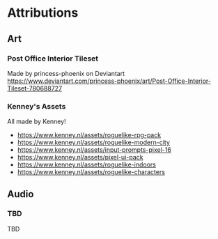 # Attributions

## Art

### Post Office Interior Tileset

Made by princess-phoenix on Deviantart
https://www.deviantart.com/princess-phoenix/art/Post-Office-Interior-Tileset-780688727

### Kenney's Assets

All made by Kenney!

- https://www.kenney.nl/assets/roguelike-rpg-pack
- https://www.kenney.nl/assets/roguelike-modern-city
- https://www.kenney.nl/assets/input-prompts-pixel-16
- https://www.kenney.nl/assets/pixel-ui-pack
- https://www.kenney.nl/assets/roguelike-indoors
- https://www.kenney.nl/assets/roguelike-characters

## Audio

### TBD

TBD
